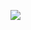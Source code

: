 [![](https://jitpack.io/v/Levin-Li/service-support.svg)](https://jitpack.io/#Levin-Li/service-support)


   
   